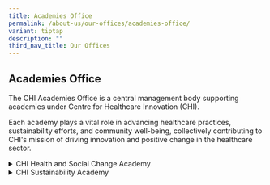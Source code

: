 ```yaml
---
title: Academies Office
permalink: /about-us/our-offices/academies-office/
variant: tiptap
description: ""
third_nav_title: Our Offices
---
```

<h2>Academies Office</h2>
<p>The CHI Academies Office is a central management body supporting academies
under Centre for Healthcare Innovation (CHI).</p>
<p>Each academy plays a vital role in advancing healthcare practices, sustainability
efforts, and community well-being, collectively contributing to CHI's mission
of driving innovation and positive change in the healthcare sector.</p>
<p></p>
<div data-type="detailGroup" class="isomer-accordion isomer-accordion-white">
<details class="isomer-details">
<summary>CHI Health and Social Change Academy</summary>
<div data-type="detailsContent" class="isomer-details-content">
<p>CHI HSCA aims to build capability for HealthierSG to help shift the gravity
of care from the hospital to the community, where the focus is on health
and residents and not just disease and patients. New care models anchored
on population health management, health activation, collective leadership,
and mobilisation of resources across health and social sectors will be
key to achieve this transformation. This requires new skills, knowledge
and capabilities for health and social care providers.
<br>
<br>For more information on the programmes, click<a href="https://www.chi.sg/platforms-and-programmes/healthandsocialchange/" rel="noopener noreferrer nofollow" target="_blank"> here.</a>
</p>
</div>
</details>
<details class="isomer-details">
<summary>CHI Sustainability Academy</summary>
<div data-type="detailsContent" class="isomer-details-content">
<p>In collaboration with leading organizations in sustainability, the academy
brings together international and local perspectives on strengthening sustainability
capabilities within healthcare. With programs co-developed and co-delivered
by our esteemed partners and faculty, along with our panel of expert coaches
to provide longitudinal coaching for projects, the CHI Sustainability Academy
will empower leaders and professionals in 4 main areas of capability building
as shown by our CLIME Model.&nbsp;</p>
<p></p>
<p>For more information on the programmes, click <a href="https://www.chi.sg/chi-sustainability-academy/" rel="noopener nofollow" target="_blank">here</a>.</p>
</div>
</details>
</div>
<p></p>
<p></p>